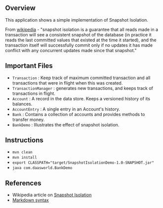 ## Overview

This application shows a simple implementation of Snapshot Isolation.

From [wikipedia](https://en.wikipedia.org/wiki/Snapshot_isolation) - "snapshot isolation is a guarantee that all reads made in a transaction will see a consistent snapshot of the database 
(in practice it reads the last committed values that existed at the time it started), and the transaction itself will successfully commit only if no updates it has made conflict with any concurrent updates made since that snapshot."


## Important Files

* `Transaction` : Keep track of maximum committed transaction and all transactions that were in flight when this was created.
* `TransactionManager` : generates new transactions, and keeps track of transactions in flight.
* `Account` : A record in the data store. Keeps a versioned history of its balances.
* `AccountEntry` : A single entry in an Account's history.
* `Bank` : Contains a collection of accounts and provides methods to transfer money.
* `BankDemo` : Illustrates the effect of snapshot isolation.

## Instructions

* `mvn clean`
* `mvn install`
* `export CLASSPATH="target/SnapshotIsolationDemo-1.0-SNAPSHOT.jar"`
* `java com.daasworld.BankDemo`

## References

* Wikipedia article on [Snapshot Isolation](https://en.wikipedia.org/wiki/Snapshot_isolation)
* [Markdown syntax](https://github.com/adam-p/markdown-here/wiki/Markdown-Cheatsheet)
